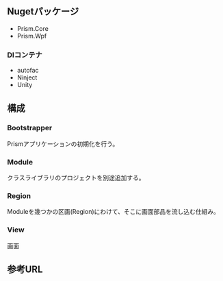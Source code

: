 ## Nugetパッケージ
* Prism.Core
* Prism.Wpf

### DIコンテナ
* autofac
* Ninject
* Unity

## 構成
### Bootstrapper
Prismアプリケーションの初期化を行う。
### Module
クラスライブラリのプロジェクトを別途追加する。
### Region
Moduleを幾つかの区画(Region)にわけて、そこに画面部品を流し込む仕組み。
### View
画面

## 参考URL
